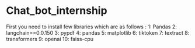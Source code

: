# Chat_bot_internship
First you need to install few libraries which are as follows :
1: Pandas
2: langchain==0.0.150 
3: pypdf 
4: pandas 
5: matplotlib
6: tiktoken
7: textract
8: transformers
9: openai
10: faiss-cpu
